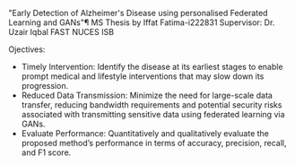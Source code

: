 "Early Detection of Alzheimer's Disease using personalised Federated Learning and GANs"¶
MS Thesis by Iffat Fatima-i222831 
Supervisor: Dr. Uzair Iqbal
FAST NUCES ISB

Ojectives:
* Timely Intervention: Identify the disease at its earliest stages to enable prompt medical and lifestyle interventions that may slow down its progression.
* Reduced Data Transmission: Minimize the need for large-scale data transfer, reducing bandwidth requirements and potential security risks associated with transmitting sensitive data using federated learning via GANs.
* Evaluate Performance: Quantitatively and qualitatively evaluate the proposed method’s performance in terms of accuracy, precision, recall, and F1 score.
